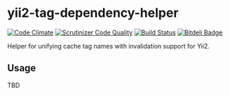 yii2-tag-dependency-helper
==========================
[![Code Climate](https://codeclimate.com/github/DevGroup-ru/yii2-tag-dependency-helper/badges/gpa.svg)](https://codeclimate.com/github/DevGroup-ru/yii2-tag-dependency-helper)
[![Scrutinizer Code Quality](https://scrutinizer-ci.com/g/DevGroup-ru/yii2-tag-dependency-helper/badges/quality-score.png?b=master)](https://scrutinizer-ci.com/g/DevGroup-ru/yii2-tag-dependency-helper/?branch=master)
[![Build Status](https://scrutinizer-ci.com/g/DevGroup-ru/yii2-tag-dependency-helper/badges/build.png?b=master)](https://scrutinizer-ci.com/g/DevGroup-ru/yii2-tag-dependency-helper/build-status/master)
[![Bitdeli Badge](https://d2weczhvl823v0.cloudfront.net/DevGroup-ru/yii2-tag-dependency-helper/trend.png)](https://bitdeli.com/free "Bitdeli Badge")

Helper for unifying cache tag names with invalidation support for Yii2.

Usage
-----

TBD